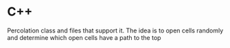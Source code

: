 # C++

Percolation class and files that support it. The idea is to open cells randomly and determine which open cells have a path to the top
